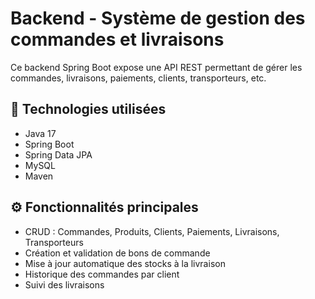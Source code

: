 # Backend - Système de gestion des commandes et livraisons

Ce backend Spring Boot expose une API REST permettant de gérer les commandes, livraisons, paiements, clients, transporteurs, etc.

## 🧰 Technologies utilisées
- Java 17
- Spring Boot
- Spring Data JPA
- MySQL
- Maven

## ⚙️ Fonctionnalités principales
- CRUD : Commandes, Produits, Clients, Paiements, Livraisons, Transporteurs
- Création et validation de bons de commande
- Mise à jour automatique des stocks à la livraison
- Historique des commandes par client
- Suivi des livraisons